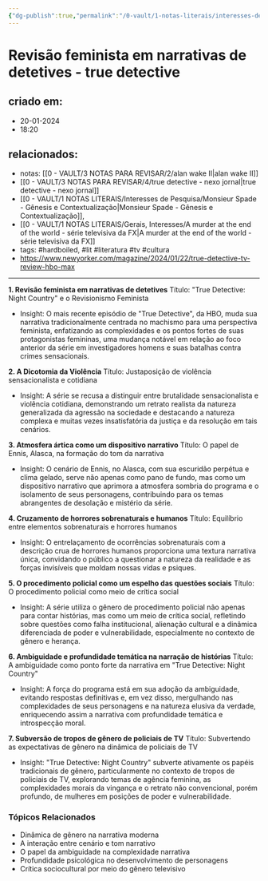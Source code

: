 ```yaml
---
{"dg-publish":true,"permalink":"/0-vault/1-notas-literais/interesses-de-pesquisa/revisao-feminista-em-narrativas-de-detetives-true-detective/","tags":["hardboiled","lit","literatura","tv","cultura"],"dgHomeLink":true,"dgShowLocalGraph":true,"dgShowFileTree":true,"dgEnableSearch":true}
---
```


# Revisão feminista em narrativas de detetives - true detective

## criado em: 
- 20-01-2024
- 18:20
## relacionados:
- notas: [[0 - VAULT/3 NOTAS PARA REVISAR/2/alan wake II\|alan wake II]]
- [[0 - VAULT/3 NOTAS PARA REVISAR/4/true detective - nexo jornal\|true detective - nexo jornal]]
- [[0 - VAULT/1 NOTAS LITERAIS/Interesses de Pesquisa/Monsieur Spade - Gênesis e Contextualização\|Monsieur Spade - Gênesis e Contextualização]], 
- [[0 - VAULT/1 NOTAS LITERAIS/Gerais, Interesses/A murder at the end of the world - série televisiva da FX\|A murder at the end of the world - série televisiva da FX]]
- tags: #hardboiled, #lit #literatura #tv #cultura 
- https://www.newyorker.com/magazine/2024/01/22/true-detective-tv-review-hbo-max
---

**1. Revisão feminista em narrativas de detetives**
Título: "True Detective: Night Country" e o Revisionismo Feminista
- Insight: O mais recente episódio de "True Detective", da HBO, muda sua narrativa tradicionalmente centrada no machismo para uma perspectiva feminista, enfatizando as complexidades e os pontos fortes de suas protagonistas femininas, uma mudança notável em relação ao foco anterior da série em investigadores homens e suas batalhas contra crimes sensacionais.

**2. A Dicotomia da Violência**
Título: Justaposição de violência sensacionalista e cotidiana
- Insight: A série se recusa a distinguir entre brutalidade sensacionalista e violência cotidiana, demonstrando um retrato realista da natureza generalizada da agressão na sociedade e destacando a natureza complexa e muitas vezes insatisfatória da justiça e da resolução em tais cenários.

**3. Atmosfera ártica como um dispositivo narrativo**
Título: O papel de Ennis, Alasca, na formação do tom da narrativa
- Insight: O cenário de Ennis, no Alasca, com sua escuridão perpétua e clima gelado, serve não apenas como pano de fundo, mas como um dispositivo narrativo que aprimora a atmosfera sombria do programa e o isolamento de seus personagens, contribuindo para os temas abrangentes de desolação e mistério da série.

**4. Cruzamento de horrores sobrenaturais e humanos**
Título: Equilíbrio entre elementos sobrenaturais e horrores humanos
- Insight: O entrelaçamento de ocorrências sobrenaturais com a descrição crua de horrores humanos proporciona uma textura narrativa única, convidando o público a questionar a natureza da realidade e as forças invisíveis que moldam nossas vidas e psiques.

**5. O procedimento policial como um espelho das questões sociais**
Título: O procedimento policial como meio de crítica social
- Insight: A série utiliza o gênero de procedimento policial não apenas para contar histórias, mas como um meio de crítica social, refletindo sobre questões como falha institucional, alienação cultural e a dinâmica diferenciada de poder e vulnerabilidade, especialmente no contexto de gênero e herança.

**6. Ambiguidade e profundidade temática na narração de histórias**
Título: A ambiguidade como ponto forte da narrativa em "True Detective: Night Country"
- Insight: A força do programa está em sua adoção da ambiguidade, evitando respostas definitivas e, em vez disso, mergulhando nas complexidades de seus personagens e na natureza elusiva da verdade, enriquecendo assim a narrativa com profundidade temática e introspecção moral.

**7. Subversão de tropos de gênero de policiais de TV**
Título: Subvertendo as expectativas de gênero na dinâmica de policiais de TV
- Insight: "True Detective: Night Country" subverte ativamente os papéis tradicionais de gênero, particularmente no contexto de tropos de policiais de TV, explorando temas de agência feminina, as complexidades morais da vingança e o retrato não convencional, porém profundo, de mulheres em posições de poder e vulnerabilidade.

### Tópicos Relacionados

- Dinâmica de gênero na narrativa moderna
- A interação entre cenário e tom narrativo
- O papel da ambiguidade na complexidade narrativa
- Profundidade psicológica no desenvolvimento de personagens
- Crítica sociocultural por meio do gênero televisivo